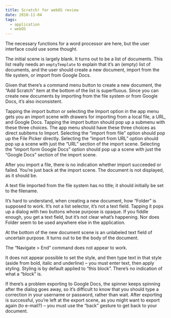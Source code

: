 ```yaml
---
title: Scratch! for webOS review
date: 2010-11-04
tags:
  - application
  - webOS
---
```


The necessary functions for a word processor are here, but the user interface could use some thought.

The initial scene is largely blank. It turns out to be a list of documents. This list really needs an `emptyTemplate` to explain that it’s an (empty) list of documents, and the user should create a new document, import from the file system, or import from Google Docs.

Given that there’s a command menu button to create a new document, the “Add Scratch” item at the bottom of the list is superfluous. Since you can create new documents by importing from the file system or from Google Docs, it’s also inconsistent.

Tapping the import button or selecting the Import option in the app menu gets you an import scene with drawers for importing from a local file, a URL, and Google Docs. Tapping the import button should pop up a submenu with these three choices. The app menu should have these three choices as direct subitems to Import. Selecting the “import from file” option should pop up the File Picker directly. Selecting the “import from URL” option should pop up a scene with just the “URL” section of the import scene. Selecting the “import form Google Docs” option should pop up a scene with just the “Google Docs” section of the import scene.

After you import a file, there is no indication whether import succeeded or failed. You’re just back at the import scene. The document is not displayed, as it should be.

A text file imported from the file system has no title; it should initially be set to the filename.

It’s hard to understand, when creating a new document, how “Folder” is supposed to work. It’s not a list selector, it’s not a text field. Tapping it pops up a dialog with two buttons whose purpose is opaque. If you fiddle enough, you get a text field, but it’s not clear what’s happening. Nor does Folder seem to be used anywhere else in the application.

At the bottom of the new document scene is an unlabeled text field of uncertain purpose. It turns out to be the body of the document.

The “Navigate > End” command does not appear to work.

It does not appear possible to set the style, and then type text in that style (aside from bold, italic and underline) – you must enter text, then apply styling. Styling is by default applied to “this block”. There’s no indication of what a “block” is.

If there’s a problem exporting to Google Docs, the spinner keeps spinning after the dialog goes away, so it’s difficult to know that you should type a correction in your username or password, rather than wait. After exporting is successful, you’re left at the export scene, as you might want to export again (to e-mail?) – you must use the “back” gesture to get back to your document.
